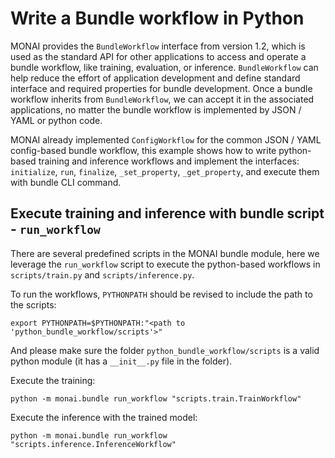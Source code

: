 
# Write a Bundle workflow in Python

MONAI provides the `BundleWorkflow` interface from version 1.2, which is used as the standard API for other applications to access and operate a bundle workflow, like training, evaluation, or inference. `BundleWorkflow` can help reduce the effort of application development and define standard interface and required properties for bundle development. Once a bundle workflow inherits from `BundleWorkflow`, we can accept it in the associated applications, no matter the bundle workflow is implemented by JSON / YAML or python code.

MONAI already implemented `ConfigWorkflow` for the common JSON / YAML config-based bundle workflow, this example shows how to write python-based training and inference workflows and implement the interfaces: `initialize`, `run`, `finalize`, `_set_property`, `_get_property`, and execute them with bundle CLI command.

## Execute training and inference with bundle script - `run_workflow`

There are several predefined scripts in the MONAI bundle module, here we leverage the `run_workflow` script to execute the python-based workflows in `scripts/train.py` and `scripts/inference.py`.

To run the workflows, `PYTHONPATH` should be revised to include the path to the scripts:
```
export PYTHONPATH=$PYTHONPATH:"<path to 'python_bundle_workflow/scripts'>"
```
And please make sure the folder `python_bundle_workflow/scripts` is a valid python module (it has a `__init__.py` file in the folder).

Execute the training:
```shell
python -m monai.bundle run_workflow "scripts.train.TrainWorkflow"
```

Execute the inference with the trained model:
```shell
python -m monai.bundle run_workflow "scripts.inference.InferenceWorkflow"
```
